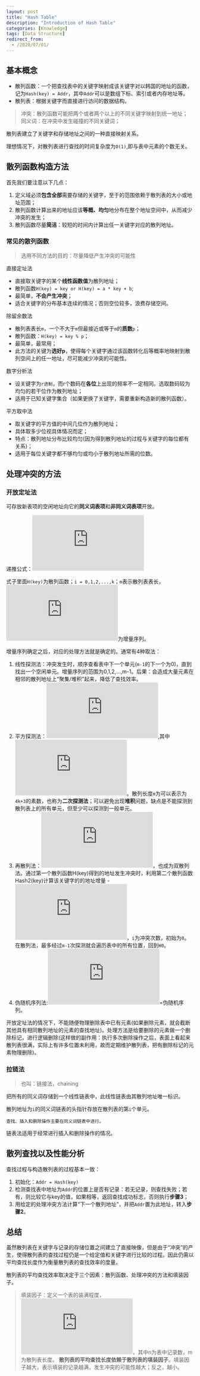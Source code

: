 ```yaml
---
layout: post
title: "Hash Table"
description: "Introduction of Hash Table"
categories: [Knowledge]
tags: [Data Structure]
redirect_from:
  - /2020/07/01/
---
```


## 基本概念

* 散列函数：一个把查找表中的关键字映射成该关键字对以韩国的地址的函数，记为`Hash(key) = Addr`，其中`Addr`可以是数组下标、索引或者内存地址等。
* 散列表：根据关键字而直接进行访问的数据结构。

>冲突：散列函数可能把两个或者两个以上的不同关键字映射到统一地址；
>同义词：在冲突中发生碰撞的不同关键词；

散列表建立了关键字和存储地址之间的一种直接映射关系。

理想情况下，对散列表进行查找的时间复杂度为`O(1)`,即与表中元素的个数无关。

## 散列函数构造方法

首先我们要注意以下几点：

1. 定义域必须**包含全部**需要存储的关键字，至于的范围依赖于散列表的大小或地址范围；
2. 散列函数计算出来的地址应该**等概、均匀**地分布在整个地址空间中，从而减少冲突的发生；
3. 散列函数尽量**简洁**：较短的时间内计算出任一关键字对应的散列地址。

### 常见的散列函数

>选用不同方法的目的：尽量降低产生冲突的可能性

直接定址法

* 直接取关键字的某个**线性函数值**为散列地址；
* 散列函数`H(key) = key or H(key) = a * key + b`;
* 最简单，**不会产生冲突**；
* 适合关键字的分布基本连续的情况；否则空位较多，浪费存储空间。

除留余数法

* 散列表表长`m`，一个不大于`m`但最接近或等于`m`的**质数**`p`；
* 散列函数：`H(key) = key % p`；
* 最简单，最常用；
* 此方法的关键为**选好p**，使得每个关键字通过该函数转化后等概率地映射到散列空间上的任一地址，尽可能减少冲突的可能性。

数字分析法

* 设关键字为`r进制`，而r个数码在**各位**上出现的频率不一定相同。选取数码较为均匀的若干位作为散列地址；
* 适用于已知关键字集合（如果更换了关键字，需要重新构造新的散列函数）。

平方取中法

* 取关键字的平方值的中间几位作为散列地址；
* 具体取多少位视具体情况而定；
* 特点：散列地址分布比较均匀(因为得到散列地址的过程与关键字的每位都有关系)；
* 适用于每位关键字都不够均匀或均小于散列地址所需的位数。

## 处理冲突的方法

### 开放定址法

可存放新表项的空闲地址向它的**同义词表项**和**非同义词表项**开放。

递推公式：![公式][fomula]

式子里面`H(key)`为散列函数；`i = 0,1,2,...,k`；`m`表示散列表表长，![d_i][d_i]为增量序列。

增量序列确定之后，对应的处理方法就是确定的。通常有4种取法：

1. 线性探测法：冲突发生时，顺序查看表中下一个单元(`m-1`的下一个为0)，直到找出一个空闲单元。增量序列的范围为0,1,2,...,m-1。后果：会造成大量元素在相邻的散列地址上“聚集/堆积”起来，降低了查找效率。
2. 平方探测法：![平方探测法增量序列][平方探测法增量序列],其中![k<=m/2][k<=m/2]。散列长度`m`为可以表示为`4k+3`的素数，也称为**二次探测法**；可以避免出现**堆积**问题，缺点是不能探测到散列表上的所有单元，但至少可以探测到一般单元。
3. 再散列法：![再散列][再散列]，也成为双散列法。通过第一个散列函数H(key)得到的地址发生冲突时，利用第二个散列函数Hash2(key)计算该关键字的的地址增量 - ![再散列具体式子][再散列具体式子]，`i`为冲突次数，初始为`0`。在散列法，最多经过`m-1`次探测就会遍历表中的所有位置，回到`H0`。
4. 伪随机序列法:![d_i][d_i]=伪随机序列。

开放定址法的情况下，不能随便物理删除表中已有元素(如果删除元素，就会截断其他具有相同散列地址的元素的查找地址)。处理方法是给要删除的元素做一个删除标记，进行逻辑删除(这样做的副作用：执行多次删除操作之后，表面上看起来散列表很满，实际上有许多位置未利用，故而定期维护散列表，把有删除标记的元素物理删除)。

### 拉链法

> 也叫：链接法，chaining

把所有的同义词存储到一个线性链表中，此线性链表由其散列地址唯一标识。

散列地址为`i`的同义词链表的头指针存放在散列表的第`i`个单元。

    查找、插入和删除操作主要在同义词链表中进行。

链表法适用于经常进行插入和删除操作的情况。

## 散列查找以及性能分析

查找过程与构造散列表的过程基本一致：

1. 初始化：`Addr = Hash(key)`
2. 检测查找表中地址为`Addr`的位置上是否有记录：若无记录，则查找失败；若有，则比较它与key的值，如果相等，返回查找成功标志，否则执行**步骤3**；
3. 用给定的处理冲突方法计算“下一个散列地址”，并把`Addr`置为此地址，转入**步骤2**。

## 总结

虽然散列表在关键字与记录的存储位置之间建立了直接映像，但是由于“冲突”的产生，使得散列表的查找过程仍是一个给定值和关键字进行比较的过程。因此仍需以平均查找长度作为衡量散列表的查找效率的度量。

散列表的平均查找效率取决定于三个因素：散列函数、处理冲突的方法和填装因子。

>填装因子：定义一个表的装满程度，![填装因子][填装因子]，其中n为表中记录数，m为散列表长度。
>**散列表的平均查找长度依赖于散列表的填装因子**。填装因子越大，表示填装的记录越满，发生冲突的可能性越大；反之，越小。

[fomula]:https://latex.vimsky.com/test.image.latex.php?fmt=svg&val=%255Cdpi%257B150%257D%2520%255Cfootnotesize%2520H_%257Bi%257D%2520%253D%2520%2528H%2528key%2529%2520%26plus%3B%2520d_i%2529%255C%2525m&dl=0

[d_i]:https://latex.vimsky.com/test.image.latex.php?fmt=svg&val=%255Cdpi%257B150%257D%2520%255Cfootnotesize%2520d_i&dl=0

[平方探测法增量序列]:https://latex.vimsky.com/test.image.latex.php?fmt=svg&val=%255Cdpi%257B150%257D%2520%255Cfootnotesize%2520d_i%253D%255Cpm%2520%2528i%255E2%2529%252Ci%253D0%252C1%252C2%252C...%252Ck&dl=0

[k<=m/2]:https://latex.vimsky.com/test.image.latex.php?fmt=svg&val=%255Cdpi%257B150%257D%2520%255Cfootnotesize%2520k%255Cle%2520m%2F2&dl=0

[再散列]:https://latex.vimsky.com/test.image.latex.php?fmt=svg&val=%255Cdpi%257B150%257D%2520%255Cfootnotesize%2520d_i%253DHash_2%2528key%2529&dl=0

[再散列具体式子]:https://latex.vimsky.com/test.image.latex.php?fmt=svg&val=%255Cdpi%257B150%257D%2520%255Cfootnotesize%2520H_i%253D%2528H%2528key%2529%26plus%3Bi%255Ctimes%2520Hash_2%2528key%2529%2529%255C%2525%2520m&dl=0

[填装因子]:https://latex.vimsky.com/test.image.latex.php?fmt=svg&val=%255Cdpi%257B150%257D%2520%255Cfootnotesize%2520%255Calpha%2520%253D%255Cfrac%257Bn%257D%257Bm%257D&dl=0
